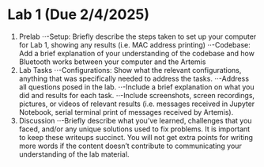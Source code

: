 # Lab 1 (Due 2/4/2025)
1. Prelab
⋅⋅-Setup: Briefly describe the steps taken to set up your computer for Lab 1, showing any results (i.e. MAC address printing)
⋅⋅-Codebase: Add a brief explanation of your understanding of the codebase and how Bluetooth works between your computer and the Artemis
3. Lab Tasks
⋅⋅-Configurations: Show what the relevant configurations, anything that was specifically needed to address the tasks.
⋅⋅-Address all questions posed in the lab.
⋅⋅-Include a brief explanation on what you did and results for each task.
⋅⋅-Include screenshots, screen recordings, pictures, or videos of relevant results (i.e. messages received in Jupyter Notebook, serial terminal print of messages received by Artemis).
4. Discussion
⋅⋅-Briefly describe what you’ve learned, challenges that you faced, and/or any unique solutions used to fix problems. It is important to keep these writeups succinct. You will not get extra points for writing more words if the content doesn’t contribute to communicating your understanding of the lab material.
